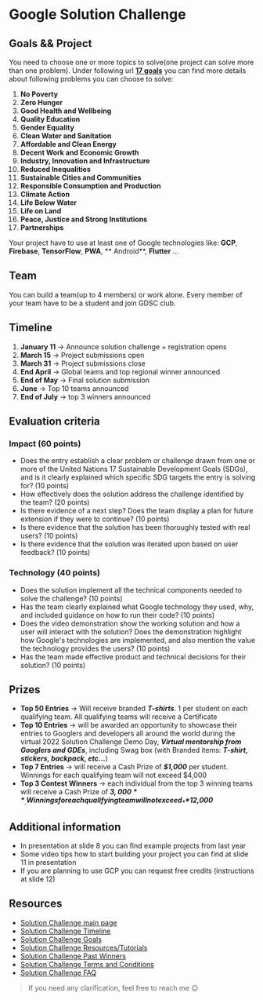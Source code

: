 # Google Solution Challenge

## Goals && Project

You need to choose one or more topics to solve(one project can solve more than one problem). Under following
url **[17 goals](https://developers.google.com/community/gdsc-solution-challenge/UN-goals)**
you can find more details about following problems you can choose to solve:

1. **No Poverty**
2. **Zero Hunger**
3. **Good Health and Wellbeing**
4. **Quality Education**
5. **Gender Equality**
6. **Clean Water and Sanitation**
7. **Affordable and Clean Energy**
8. **Decent Work and Economic Growth**
9. **Industry, Innovation and Infrastructure**
10. **Reduced Inequalities**
11. **Sustainable Cities and Communities**
12. **Responsible Consumption and Production**
13. **Climate Action**
14. **Life Below Water**
15. **Life on Land**
16. **Peace, Justice and Strong Institutions**
17. **Partnerships**

Your project have to use at least one of Google technologies like: **GCP**, **Firebase**, **TensorFlow**, **PWA**, **
Android**, **Flutter** ...

## Team

You can build a team(up to 4 members) or work alone. Every member of your team have to be a student and join GDSC club.

## Timeline

1. **January 11** -> Announce solution challenge + registration opens
2. **March 15** -> Project submissions open
3. **March 31** -> Project submissions close
4. **End April** -> Global teams and top regional winner announced
5. **End of May** -> Final solution submission
6. **June** -> Top 10 teams announced
7. **End of July** -> top 3 winners announced

## Evaluation criteria

### Impact (60 points)

- Does the entry establish a clear problem or challenge drawn from one or more of the United Nations 17 Sustainable
  Development Goals (SDGs), and is it clearly explained which specific SDG targets the entry is solving for? (10 points)
- How effectively does the solution address the challenge identified by the team? (20 points)
- Is there evidence of a next step? Does the team display a plan for future extension if they were to continue? (10
  points)
- Is there evidence that the solution has been thoroughly tested with real users? (10 points)
- Is there evidence that the solution was iterated upon based on user feedback? (10 points)

### Technology (40 points)

- Does the solution implement all the technical components needed to solve the challenge? (10 points)
- Has the team clearly explained what Google technology they used, why, and included guidance on how to run their
  code? (10 points)
- Does the video demonstration show the working solution and how a user will interact with the solution? Does the
  demonstration highlight how Google's technologies are implemented, and also mention the value the technology provides
  the users? (10 points)
- Has the team made effective product and technical decisions for their solution? (10 points)

## Prizes

- **Top 50 Entries** -> Will receive branded _**T-shirts**_. 1 per student on each qualifying team. All qualifying teams will
  receive a Certificate
- **Top 10 Entries** -> will be awarded an opportunity to showcase their entries to Googlers and developers all around
  the world during the virtual 2022 Solution Challenge Demo Day, _**Virtual mentorship from Googlers and GDEs**_, including
  Swag box (with Branded items: _**T-shirt, stickers, backpack, etc...**_)
- **Top 7 Entries** -> will receive a Cash Prize of _**$1,000**_ per student. Winnings for each qualifying team will not
  exceed $4,000
- **Top 3 Contest Winners** -> each individual from the top 3 winning teams will receive a Cash Prize of _**$3,000**_.
  Winnings for each qualifying team will not exceed _**$12,000**_

## Additional information

- In presentation at slide 8 you can find example projects from last year
- Some video tips how to start building your project you can find at slide 11 in presentation
- If you are planning to use GCP you can request free credits (instructions at slide 12)

## Resources

- [Solution Challenge main page](https://developers.google.com/community/gdsc-solution-challenge)
- [Solution Challenge Timeline](https://developers.google.com/community/gdsc-solution-challenge/timeline)
- [Solution Challenge Goals](https://developers.google.com/community/gdsc-solution-challenge/UN-goals)
- [Solution Challenge Resources/Tutorials](https://developers.google.com/community/gdsc-solution-challenge/resources)
- [Solution Challenge Past Winners](https://developers.google.com/community/gdsc-solution-challenge/winners)
- [Solution Challenge Terms and Conditions](https://developers.google.com/community/gdsc-solution-challenge/terms)
- [Solution Challenge FAQ](https://developers.google.com/community/gdsc-solution-challenge/faq)

> If you need any clarification, feel free to reach me 😉
 
